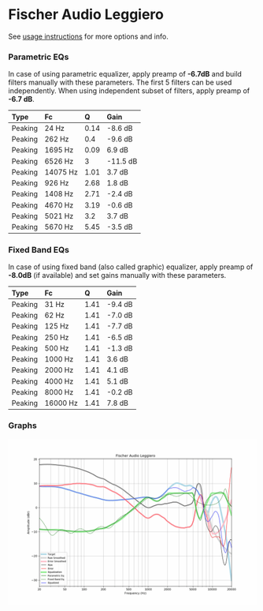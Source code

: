 # Fischer Audio Leggiero
See [usage instructions](https://github.com/jaakkopasanen/AutoEq#usage) for more options and info.

### Parametric EQs
In case of using parametric equalizer, apply preamp of **-6.7dB** and build filters manually
with these parameters. The first 5 filters can be used independently.
When using independent subset of filters, apply preamp of **-6.7 dB**.

| Type    | Fc       |    Q | Gain     |
|:--------|:---------|:-----|:---------|
| Peaking | 24 Hz    | 0.14 | -8.6 dB  |
| Peaking | 262 Hz   | 0.4  | -9.6 dB  |
| Peaking | 1695 Hz  | 0.09 | 6.9 dB   |
| Peaking | 6526 Hz  | 3    | -11.5 dB |
| Peaking | 14075 Hz | 1.01 | 3.7 dB   |
| Peaking | 926 Hz   | 2.68 | 1.8 dB   |
| Peaking | 1408 Hz  | 2.71 | -2.4 dB  |
| Peaking | 4670 Hz  | 3.19 | -0.6 dB  |
| Peaking | 5021 Hz  | 3.2  | 3.7 dB   |
| Peaking | 5670 Hz  | 5.45 | -3.5 dB  |

### Fixed Band EQs
In case of using fixed band (also called graphic) equalizer, apply preamp of **-8.0dB**
(if available) and set gains manually with these parameters.

| Type    | Fc       |    Q | Gain    |
|:--------|:---------|:-----|:--------|
| Peaking | 31 Hz    | 1.41 | -9.4 dB |
| Peaking | 62 Hz    | 1.41 | -7.0 dB |
| Peaking | 125 Hz   | 1.41 | -7.7 dB |
| Peaking | 250 Hz   | 1.41 | -6.5 dB |
| Peaking | 500 Hz   | 1.41 | -1.3 dB |
| Peaking | 1000 Hz  | 1.41 | 3.6 dB  |
| Peaking | 2000 Hz  | 1.41 | 4.1 dB  |
| Peaking | 4000 Hz  | 1.41 | 5.1 dB  |
| Peaking | 8000 Hz  | 1.41 | -0.2 dB |
| Peaking | 16000 Hz | 1.41 | 7.8 dB  |

### Graphs
![](./Fischer%20Audio%20Leggiero.png)